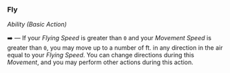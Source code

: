 ### Fly
*Ability (Basic Action)*  

➡️ — If your *Flying Speed* is greater than `0` and your *Movement Speed* is greater than `0`, you may move up to a number of ft. in any direction in the air equal to your *Flying Speed*. You can change directions during this *Movement*, and you may perform other actions during this action.
